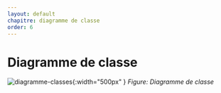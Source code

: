```yaml
---
layout: default
chapitre: diagramme de classe
order: 6
---
```



# Diagramme de classe 

![diagramme-classes](./diagramme-classes/images/diagramme-classes.png){:width="500px" } *Figure: Diagramme de classe*

<!-- note -->

